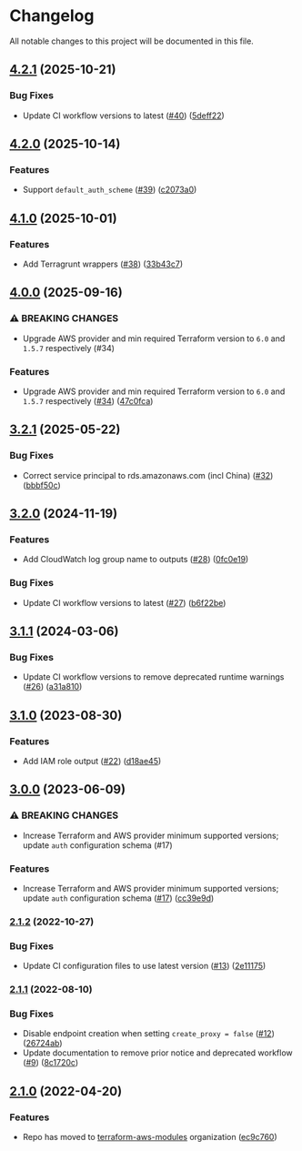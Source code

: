 # Changelog

All notable changes to this project will be documented in this file.

## [4.2.1](https://github.com/terraform-aws-modules/terraform-aws-rds-proxy/compare/v4.2.0...v4.2.1) (2025-10-21)

### Bug Fixes

* Update CI workflow versions to latest ([#40](https://github.com/terraform-aws-modules/terraform-aws-rds-proxy/issues/40)) ([5deff22](https://github.com/terraform-aws-modules/terraform-aws-rds-proxy/commit/5deff22cf4c471ce824c016687c3b933cd8b783c))

## [4.2.0](https://github.com/terraform-aws-modules/terraform-aws-rds-proxy/compare/v4.1.0...v4.2.0) (2025-10-14)


### Features

* Support `default_auth_scheme` ([#39](https://github.com/terraform-aws-modules/terraform-aws-rds-proxy/issues/39)) ([c2073a0](https://github.com/terraform-aws-modules/terraform-aws-rds-proxy/commit/c2073a031c947270dac3f17c7f76e2996cd1b5b1))

## [4.1.0](https://github.com/terraform-aws-modules/terraform-aws-rds-proxy/compare/v4.0.0...v4.1.0) (2025-10-01)


### Features

* Add Terragrunt wrappers ([#38](https://github.com/terraform-aws-modules/terraform-aws-rds-proxy/issues/38)) ([33b43c7](https://github.com/terraform-aws-modules/terraform-aws-rds-proxy/commit/33b43c72abdad0b01655238d844e56dabca5e6d4))

## [4.0.0](https://github.com/terraform-aws-modules/terraform-aws-rds-proxy/compare/v3.2.1...v4.0.0) (2025-09-16)


### ⚠ BREAKING CHANGES

* Upgrade AWS provider and min required Terraform version to `6.0` and `1.5.7` respectively (#34)

### Features

* Upgrade AWS provider and min required Terraform version to `6.0` and `1.5.7` respectively ([#34](https://github.com/terraform-aws-modules/terraform-aws-rds-proxy/issues/34)) ([47c0fca](https://github.com/terraform-aws-modules/terraform-aws-rds-proxy/commit/47c0fcad4b3e40ef112544028dba1a4c10ee50dc))

## [3.2.1](https://github.com/terraform-aws-modules/terraform-aws-rds-proxy/compare/v3.2.0...v3.2.1) (2025-05-22)


### Bug Fixes

* Correct service principal to rds.amazonaws.com (incl China) ([#32](https://github.com/terraform-aws-modules/terraform-aws-rds-proxy/issues/32)) ([bbbf50c](https://github.com/terraform-aws-modules/terraform-aws-rds-proxy/commit/bbbf50ce8734f05d4ac69fa41c23c88094b82356))

## [3.2.0](https://github.com/terraform-aws-modules/terraform-aws-rds-proxy/compare/v3.1.1...v3.2.0) (2024-11-19)


### Features

* Add CloudWatch log group name to outputs ([#28](https://github.com/terraform-aws-modules/terraform-aws-rds-proxy/issues/28)) ([0fc0e19](https://github.com/terraform-aws-modules/terraform-aws-rds-proxy/commit/0fc0e19e642a2fdcd8f546bf219f78b5db252c65))


### Bug Fixes

* Update CI workflow versions to latest ([#27](https://github.com/terraform-aws-modules/terraform-aws-rds-proxy/issues/27)) ([b6f22be](https://github.com/terraform-aws-modules/terraform-aws-rds-proxy/commit/b6f22becf63614f365e72a81151c1955ab0d4df3))

## [3.1.1](https://github.com/terraform-aws-modules/terraform-aws-rds-proxy/compare/v3.1.0...v3.1.1) (2024-03-06)


### Bug Fixes

* Update CI workflow versions to remove deprecated runtime warnings ([#26](https://github.com/terraform-aws-modules/terraform-aws-rds-proxy/issues/26)) ([a31a810](https://github.com/terraform-aws-modules/terraform-aws-rds-proxy/commit/a31a81097b9828776e91864973783d0e9530e12d))

## [3.1.0](https://github.com/terraform-aws-modules/terraform-aws-rds-proxy/compare/v3.0.0...v3.1.0) (2023-08-30)


### Features

* Add IAM role output ([#22](https://github.com/terraform-aws-modules/terraform-aws-rds-proxy/issues/22)) ([d18ae45](https://github.com/terraform-aws-modules/terraform-aws-rds-proxy/commit/d18ae45d9ebf8253f7144e6bdc6ef39af9a4863f))

## [3.0.0](https://github.com/terraform-aws-modules/terraform-aws-rds-proxy/compare/v2.1.2...v3.0.0) (2023-06-09)


### ⚠ BREAKING CHANGES

* Increase Terraform and AWS provider minimum supported versions; update `auth` configuration schema (#17)

### Features

* Increase Terraform and AWS provider minimum supported versions; update `auth` configuration schema ([#17](https://github.com/terraform-aws-modules/terraform-aws-rds-proxy/issues/17)) ([cc39e9d](https://github.com/terraform-aws-modules/terraform-aws-rds-proxy/commit/cc39e9d0295495574c406acfed9e288fb6d5df3c))

### [2.1.2](https://github.com/terraform-aws-modules/terraform-aws-rds-proxy/compare/v2.1.1...v2.1.2) (2022-10-27)


### Bug Fixes

* Update CI configuration files to use latest version ([#13](https://github.com/terraform-aws-modules/terraform-aws-rds-proxy/issues/13)) ([2e11175](https://github.com/terraform-aws-modules/terraform-aws-rds-proxy/commit/2e111751a3b6d6a28ac3c7bf8924ac5dcf07e10e))

### [2.1.1](https://github.com/terraform-aws-modules/terraform-aws-rds-proxy/compare/v2.1.0...v2.1.1) (2022-08-10)


### Bug Fixes

* Disable endpoint creation when setting `create_proxy = false` ([#12](https://github.com/terraform-aws-modules/terraform-aws-rds-proxy/issues/12)) ([26724ab](https://github.com/terraform-aws-modules/terraform-aws-rds-proxy/commit/26724abef985c1669d223ff4e12e43cfd35c529a))
* Update documentation to remove prior notice and deprecated workflow ([#9](https://github.com/terraform-aws-modules/terraform-aws-rds-proxy/issues/9)) ([8c1720c](https://github.com/terraform-aws-modules/terraform-aws-rds-proxy/commit/8c1720cee3a1402a2114c46990061672befcd6b9))

## [2.1.0](https://github.com/clowdhaus/terraform-aws-rds-proxy/compare/v2.0.1...v2.1.0) (2022-04-20)


### Features

* Repo has moved to [terraform-aws-modules](https://github.com/terraform-aws-modules/terraform-aws-rds-proxy) organization ([ec9c760](https://github.com/clowdhaus/terraform-aws-rds-proxy/commit/ec9c76000eb6a2df12759fbfdd1a44c0207cd6b4))
